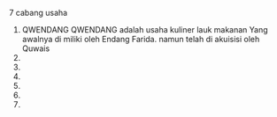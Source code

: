 7 cabang usaha

1. QWENDANG
   QWENDANG adalah usaha kuliner lauk makanan Yang awalnya di miliki oleh Endang Farida. namun telah di akuisisi oleh Quwais
2.
3.
4.
5.
6.
7.
